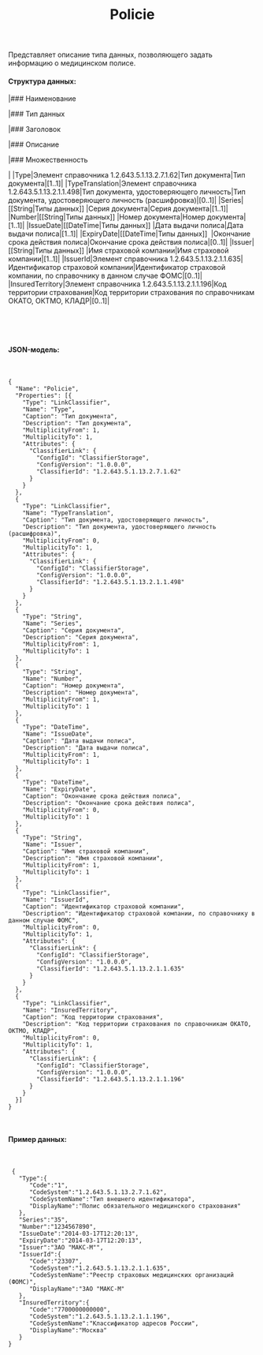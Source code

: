 ﻿---
layout: default
title: Policie
position: 
categories: 
tags: 
---

Представляет описание типа данных, позволяющего задать информацию о медицинском полисе. 

#### Структура данных:

|### Наименование

|### Тип данных

|### Заголовок

|### Описание

|### Множественность

|
|Type|Элемент справочника 1.2.643.5.1.13.2.7.1.62|Тип документа|Тип документа|[1..1]|
|TypeTranslation|Элемент справочника 1.2.643.5.1.13.2.1.1.498|Тип документа, удостоверяющего личность|Тип документа, удостоверяющего личность (расшифровка)|[0..1]|
|Series|[[String|Типы данных]] |Серия документа|Серия документа|[1..1]|
|Number|[[String|Типы данных]] |Номер документа|Номер документа|[1..1]|
|IssueDate|[[DateTime|Типы данных]] |Дата выдачи полиса|Дата выдачи полиса|[1..1]|
|ExpiryDate|[[DateTime|Типы данных]]  |Окончание срока действия полиса|Окончание срока действия полиса|[0..1]|
|Issuer|[[String|Типы данных]] |Имя страховой компании|Имя страховой компании|[1..1]|
|IssuerId|Элемент справочника 1.2.643.5.1.13.2.1.1.635|Идентификатор страховой компании|Идентификатор страховой компании, по справочнику в данном случае ФОМС|[0..1]|
|InsuredTerritory|Элемент справочника 1.2.643.5.1.13.2.1.1.196|Код территории страхования|Код территории страхования по справочникам ОКАТО, ОКТМО, КЛАДР|[0..1]|

 

 

#### JSON-модель:

 

```
{
  "Name": "Policie",
  "Properties": [{
    "Type": "LinkClassifier",
    "Name": "Type",
    "Caption": "Тип документа",
    "Description": "Тип документа",
    "MultiplicityFrom": 1,
    "MultiplicityTo": 1,
    "Attributes": {
      "ClassifierLink": {
        "ConfigId": "ClassifierStorage",
        "ConfigVersion": "1.0.0.0",
        "ClassifierId": "1.2.643.5.1.13.2.7.1.62"
      }
    }
  },
  {
    "Type": "LinkClassifier",
    "Name": "TypeTranslation",
    "Caption": "Тип документа, удостоверяющего личность",
    "Description": "Тип документа, удостоверяющего личность (расшифровка)",
    "MultiplicityFrom": 0,
    "MultiplicityTo": 1,
    "Attributes": {
      "ClassifierLink": {
        "ConfigId": "ClassifierStorage",
        "ConfigVersion": "1.0.0.0",
        "ClassifierId": "1.2.643.5.1.13.2.1.1.498"
      }
    }
  },
  {
    "Type": "String",
    "Name": "Series",
    "Caption": "Серия документа",
    "Description": "Серия документа",
    "MultiplicityFrom": 1,
    "MultiplicityTo": 1
  },
  {
    "Type": "String",
    "Name": "Number",
    "Caption": "Номер документа",
    "Description": "Номер документа",
    "MultiplicityFrom": 1,
    "MultiplicityTo": 1
  },
  {
    "Type": "DateTime",
    "Name": "IssueDate",
    "Caption": "Дата выдачи полиса",
    "Description": "Дата выдачи полиса",
    "MultiplicityFrom": 1,
    "MultiplicityTo": 1
  },
  {
    "Type": "DateTime",
    "Name": "ExpiryDate",
    "Caption": "Окончание срока действия полиса",
    "Description": "Окончание срока действия полиса",
    "MultiplicityFrom": 0,
    "MultiplicityTo": 1
  },
  {
    "Type": "String",
    "Name": "Issuer",
    "Caption": "Имя страховой компании",
    "Description": "Имя страховой компании",
    "MultiplicityFrom": 1,
    "MultiplicityTo": 1
  },
  {
    "Type": "LinkClassifier",
    "Name": "IssuerId",
    "Caption": "Идентификатор страховой компании",
    "Description": "Идентификатор страховой компании, по справочнику в данном случае ФОМС",
    "MultiplicityFrom": 0,
    "MultiplicityTo": 1,
    "Attributes": {
      "ClassifierLink": {
        "ConfigId": "ClassifierStorage",
        "ConfigVersion": "1.0.0.0",
        "ClassifierId": "1.2.643.5.1.13.2.1.1.635"
      }
    }
  },
  {
    "Type": "LinkClassifier",
    "Name": "InsuredTerritory",
    "Caption": "Код территории страхования",
    "Description": "Код территории страхования по справочникам ОКАТО, ОКТМО, КЛАДР",
    "MultiplicityFrom": 0,
    "MultiplicityTo": 1,
    "Attributes": {
      "ClassifierLink": {
        "ConfigId": "ClassifierStorage",
        "ConfigVersion": "1.0.0.0",
        "ClassifierId": "1.2.643.5.1.13.2.1.1.196"
      }
    }
  }]
}
```

 

#### Пример данных:

 

```
 {
   "Type":{
      "Code":"1",
      "CodeSystem":"1.2.643.5.1.13.2.7.1.62",
      "CodeSystemName":"Тип внешнего идентификатора",
      "DisplayName":"Полис обязательного медицинского страхования"
   },   
   "Series":"35",
   "Number":"1234567890",
   "IssueDate":"2014-03-17T12:20:13",
   "ExpiryDate":"2014-03-17T12:20:13",
   "Issuer":"ЗАО "МАКС-М"",
   "IssuerId":{
      "Code":"23307",
      "CodeSystem":"1.2.643.5.1.13.2.1.1.635",
      "CodeSystemName":"Реестр страховых медицинских организаций (ФОМС)",
      "DisplayName":"ЗАО "МАКС-М"
   },
   "InsuredTerritory":{
      "Code":"7700000000000",
      "CodeSystem":"1.2.643.5.1.13.2.1.1.196",
      "CodeSystemName":"Классификатор адресов России",
      "DisplayName":"Москва"
   }
}
```

